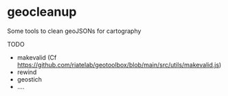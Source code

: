 # geocleanup
Some tools to clean geoJSONs for cartography

TODO

- makevalid (Cf https://github.com/riatelab/geotoolbox/blob/main/src/utils/makevalid.js)
- rewind
- geostich
- ....